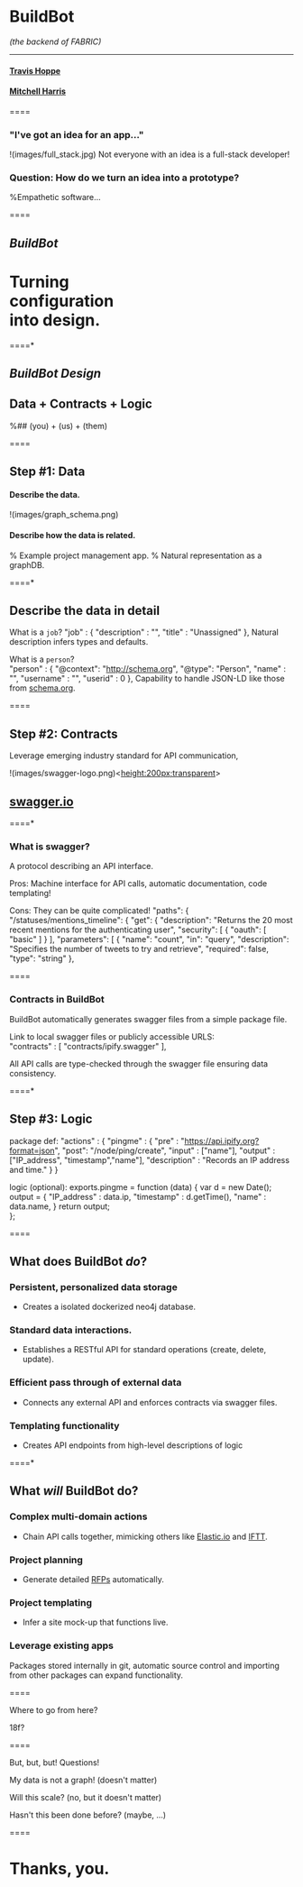 # BuildBot
_(the backend of FABRIC)_

----------
#### [Travis Hoppe](http://thoppe.github.io/) 
#### [Mitchell Harris](https://angel.co/mitharris)

====

### "I've got an idea for an app..."
!(images/full_stack.jpg) Not everyone with an idea is a full-stack developer!



### Question: How do we turn an idea into a prototype? 

%Empathetic software...
  
====

## *BuildBot*
# Turning<br>configuration<br>into design.

====*

## *BuildBot Design*
  
## Data + Contracts + Logic
%## (you) + (us) + (them) 

====

## Step #1: Data

#### Describe the data.
!(images/graph_schema.png)
#### Describe how the data is related.

% Example project management app.
%  Natural representation as a graphDB.

====*

## Describe the data in detail

What is a `job`?
    "job" : {
        "description" : "",
        "title"  : "Unassigned"
    },
Natural description infers types and defaults.  


What is a `person`?  
    "person" : {
        "@context": "http://schema.org",
        "@type": "Person",
        "name" : "",
        "username" : "",
        "userid" : 0
    },
Capability to handle JSON-LD like those from [schema.org](http://schema.org).

====

## Step #2: Contracts 

Leverage emerging industry standard for API communication, 

!(images/swagger-logo.png)<<height:200px;transparent>> 
## [swagger.io](http://swagger.io/)

====*

### What is swagger?
A protocol describing an API interface.

Pros: 
Machine interface for API calls, automatic documentation, code templating!
  
Cons: They can be quite complicated! 
    "paths": {
        "/statuses/mentions_timeline": {
            "get": {
                "description": "Returns the 20 most recent mentions for the authenticating user",
                "security": [
                    {
                        "oauth": [
                            "basic"
                        ]
                    }
                ],
                "parameters": [
                    {
                        "name": "count",
                        "in": "query",
                        "description": "Specifies the number of tweets to try and retrieve",
                        "required": false,
                        "type": "string"
                    },

====

### Contracts in BuildBot
BuildBot automatically generates swagger files from a simple package file.

Link to local swagger files or publicly accessible URLS:  
    "contracts" : [
        "contracts/ipify.swagger" 
    ],

All API calls are type-checked through the swagger file ensuring data consistency. 

   
====*
  
## Step #3: Logic
  
package def: 
    "actions" : { 
        "pingme" : {
            "pre" : "https://api.ipify.org?format=json",
            "post": "/node/ping/create",
            "input"  : ["name"],
            "output" : ["IP_address", "timestamp","name"],
            "description" : "Records an IP address and time."
        }
    }

logic (optional):
    exports.pingme = function (data) {
      var d = new Date();
      output = {
        "IP_address" : data.ip,
        "timestamp"  : d.getTime(),
        "name" : data.name,
      }
      return output;   
    };

====

## What does BuildBot _do_?

### Persistent, personalized data storage
+ Creates a isolated dockerized neo4j database.

  
### Standard data interactions.
+ Establishes a RESTful API for standard operations (create, delete, update).

  
### Efficient pass through of external data
+ Connects any external API and enforces contracts via swagger files.

  
### Templating functionality
+ Creates API endpoints from high-level descriptions of logic
  
====*

## What _will_ BuildBot do?

### Complex multi-domain actions 
+ Chain API calls together, mimicking others like [Elastic.io](http://www.elastic.io/) and [IFTT](https://ifttt.com/).


### Project planning
+ Generate detailed [RFPs](https://en.wikipedia.org/wiki/Request_for_proposal) automatically.

  
### Project templating
+ Infer a site mock-up that functions live.


### Leverage existing apps
Packages stored internally in git, automatic source control and
importing from other packages can expand functionality.

====

Where to go from here?
  
18f?

    
====

But, but, but! Questions!

My data is not a graph!
(doesn't matter)

Will this scale?
(no, but it doesn't matter)
  
Hasn't this been done before?
(maybe, ...)

====

# Thanks, you.